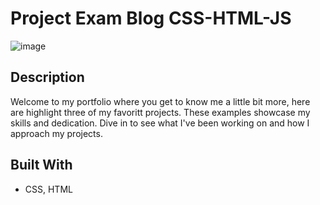 # Project Exam Blog CSS-HTML-JS

![image](https://github.com/Ole12345678910/PortfolioSkole/assets/144427985/dc83a86f-580d-486f-9149-2fc1d6516c75)

## Description

Welcome to my portfolio where you get to know me a little bit more, here are highlight three of my favoritt projects. 
These examples showcase my skills and dedication. 
Dive in to see what I've been working on and how I approach my projects.

## Built With

- CSS, HTML
